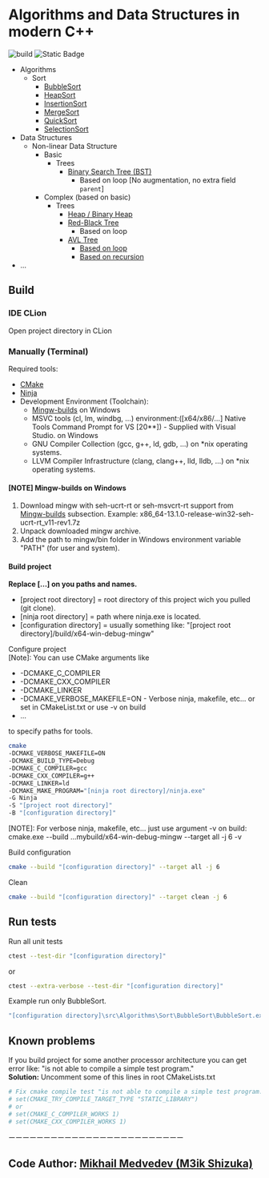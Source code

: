 # Algorithms and Data Structures in modern C++
![build](https://github.com/M3ikShizuka/CPPAlgorithmsAndDataStructures/actions/workflows/cmake-multi-platform.yml/badge.svg) ![Static Badge](https://img.shields.io/badge/Code%20Coverage-99%25-green)

* Algorithms
    * Sort
        * [BubbleSort](./src/Algorithms/Sort/BubbleSort)
        * [HeapSort](./src/Algorithms/Sort/HeapSort)
        * [InsertionSort](./src/Algorithms/Sort/InsertionSort)
        * [MergeSort](./src/Algorithms/Sort/MergeSort)
        * [QuickSort](./src/Algorithms/Sort/QuickSort)
        * [SelectionSort](./src/Algorithms/Sort/SelectionSort)
* Data Structures
    * Non-linear Data Structure
        * Basic
            * Trees
                * [Binary Search Tree (BST)](src/DataStructures/Non-linear/Basic/Trees/BinarySearchTree)  
                    * Based on loop [No augmentation, no extra field `parent`]
        * Complex (based on basic)
            * Trees
                * [Heap / Binary Heap](src/DataStructures/Non-linear/Complex/Trees/Heap)
                * [Red-Black Tree](src/DataStructures/Non-linear/Complex/Trees/RedBlackTreeLoop)
                    * Based on loop
                * [AVL Tree](src/DataStructures/Non-linear/Complex/Trees/AVLTree)
                    * [Based on loop](src/DataStructures/Non-linear/Complex/Trees/AVLTree/AVLTreeLoop)
                    * [Based on recursion](src/DataStructures/Non-linear/Complex/Trees/AVLTree/AVLTreeRecursion)
* ...
## Build
### IDE CLion
Open project directory in CLion
### Manually (Terminal)
Required tools:
* [CMake](https://cmake.org/download/)
* [Ninja](https://ninja-build.org)
* Development Environment (Toolchain):
    * [Mingw-builds](https://www.mingw-w64.org/downloads/#mingw-builds) on Windows
    * MSVC tools (cl, lm, windbg, ...) environment:([x64/x86/...] Native Tools Command Prompt for VS [20**]) - Supplied with Visual Studio. on Windows 
    * GNU Compiler Collection (gcc, g++, ld, gdb, ...) on *nix operating systems.
    * LLVM Compiler Infrastructure (clang, clang++, lld, lldb, ...) on *nix operating systems.
#### [NOTE] Mingw-builds on Windows 
1. Download mingw with seh-ucrt-rt or seh-msvcrt-rt support from [Mingw-builds](https://www.mingw-w64.org/downloads/#mingw-builds) subsection.
Example: x86_64-13.1.0-release-win32-seh-ucrt-rt_v11-rev1.7z
2. Unpack downloaded mingw archive.
3. Add the path to mingw/bin folder in Windows environment variable "PATH" (for user and system).
#### Build project
**Replace [...] on you paths and names.**  
* [project root directory] = root directory of this project wich you pulled (git clone).  
* [ninja root directory] = path where ninja.exe is located.
* [configuration directory] = usually something like: "[project root directory]/build/x64-win-debug-mingw"  

Configure project  
[Note]: You can use CMake arguments like
* -DCMAKE_C_COMPILER
* -DCMAKE_CXX_COMPILER
* -DCMAKE_LINKER
* -DCMAKE_VERBOSE_MAKEFILE=ON - Verbose ninja, makefile, etc... or set in CMakeList.txt or use -v on build
* ...  

to specify paths for tools.

```bash
cmake 
-DCMAKE_VERBOSE_MAKEFILE=ON
-DCMAKE_BUILD_TYPE=Debug
-DCMAKE_C_COMPILER=gcc
-DCMAKE_CXX_COMPILER=g++
-DCMAKE_LINKER=ld
-DCMAKE_MAKE_PROGRAM="[ninja root directory]/ninja.exe"
-G Ninja
-S "[project root directory]"
-B "[configuration directory]"
```

[NOTE]: For verbose ninja, makefile, etc... just use argument -v on build: cmake.exe --build ...mybuild/x64-win-debug-mingw --target all -j 6 -v

Build configuration  
```bash
cmake --build "[configuration directory]" --target all -j 6
```
Clean
```bash
cmake --build "[configuration directory]" --target clean -j 6
```
## Run tests
Run all unit tests  
```bash
ctest --test-dir "[configuration directory]"
```
or
```bash
ctest --extra-verbose --test-dir "[configuration directory]"
```
Example run only BubbleSort.
```bash
"[configuration directory]\src\Algorithms\Sort\BubbleSort\BubbleSort.exe"
```
## Known problems
If you build project for some another processor architecture you can get error like: "is not able to compile a simple test program."  
**Solution:** Uncomment some of this lines in root CMakeLists.txt
```cmake
# Fix cmake compile test "is not able to compile a simple test program."
# set(CMAKE_TRY_COMPILE_TARGET_TYPE "STATIC_LIBRARY")
# or
# set(CMAKE_C_COMPILER_WORKS 1)
# set(CMAKE_CXX_COMPILER_WORKS 1)
```
ーーーーーーーーーーーーーーーーーーーーーーーーー  
## Code Author: [Mikhail Medvedev (M3ik Shizuka)](https://m3ikshizuka.github.io)